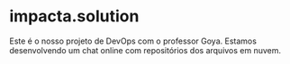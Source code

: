 # impacta.solution
Este é o nosso projeto de DevOps com o professor Goya. Estamos desenvolvendo um chat online com repositórios dos arquivos em nuvem.
